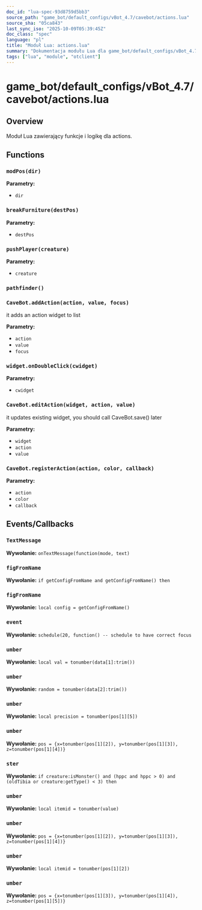 ```yaml
---
doc_id: "lua-spec-93d8759d5bb3"
source_path: "game_bot/default_configs/vBot_4.7/cavebot/actions.lua"
source_sha: "05ca843"
last_sync_iso: "2025-10-09T05:39:45Z"
doc_class: "spec"
language: "pl"
title: "Moduł Lua: actions.lua"
summary: "Dokumentacja modułu Lua dla game_bot/default_configs/vBot_4.7/cavebot/actions.lua"
tags: ["lua", "module", "otclient"]
---
```


# game_bot/default_configs/vBot_4.7/cavebot/actions.lua

## Overview

Moduł Lua zawierający funkcje i logikę dla actions.

## Functions

### `modPos(dir)`

**Parametry:**

- `dir`

### `breakFurniture(destPos)`

**Parametry:**

- `destPos`

### `pushPlayer(creature)`

**Parametry:**

- `creature`

### `pathfinder()`

### `CaveBot.addAction(action, value, focus)`

it adds an action widget to list

**Parametry:**

- `action`
- `value`
- `focus`

### `widget.onDoubleClick(cwidget)`

**Parametry:**

- `cwidget`

### `CaveBot.editAction(widget, action, value)`

it updates existing widget, you should call CaveBot.save() later

**Parametry:**

- `widget`
- `action`
- `value`

### `CaveBot.registerAction(action, color, callback)`

**Parametry:**

- `action`
- `color`
- `callback`

## Events/Callbacks

### `TextMessage`

**Wywołanie:** `onTextMessage(function(mode, text)`

### `figFromName`

**Wywołanie:** `if getConfigFromName and getConfigFromName() then`

### `figFromName`

**Wywołanie:** `local config = getConfigFromName()`

### `event`

**Wywołanie:** `schedule(20, function() -- schedule to have correct focus`

### `umber`

**Wywołanie:** `local val = tonumber(data[1]:trim())`

### `umber`

**Wywołanie:** `random = tonumber(data[2]:trim())`

### `umber`

**Wywołanie:** `local precision = tonumber(pos[1][5])`

### `umber`

**Wywołanie:** `pos = {x=tonumber(pos[1][2]), y=tonumber(pos[1][3]), z=tonumber(pos[1][4])}`

### `ster`

**Wywołanie:** `if creature:isMonster() and (hppc and hppc > 0) and (oldTibia or creature:getType() < 3) then`

### `umber`

**Wywołanie:** `local itemid = tonumber(value)`

### `umber`

**Wywołanie:** `pos = {x=tonumber(pos[1][2]), y=tonumber(pos[1][3]), z=tonumber(pos[1][4])}`

### `umber`

**Wywołanie:** `local itemid = tonumber(pos[1][2])`

### `umber`

**Wywołanie:** `pos = {x=tonumber(pos[1][3]), y=tonumber(pos[1][4]), z=tonumber(pos[1][5])}`
